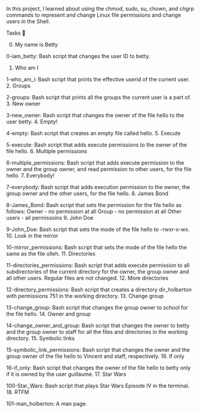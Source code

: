 In this project, I learned about using the chmod, sudo, su, chown,
and chgrp commands to represent and change Linux file permissions and change users in the Shell.

Tasks 📃

0. My name is Betty

0-iam_betty: Bash script that changes the user ID to betty.
1. Who am I

1-who_am_i: Bash script that prints the effective userid of the current user.
2. Groups

2-groups: Bash script that prints all the groups the current user is a part of.
3. New owner

3-new_owner: Bash script that changes the owner of the file hello to the user betty.
4. Empty!

4-empty: Bash script that creates an empty file called hello.
5. Execute

5-execute: Bash script that adds execute permissions to the owner of the file hello.
6. Multiple permissions

6-multiple_permissions: Bash script that adds execute permission to the owner and the group owner, and read permission to other users, for the file hello.
7. Everybody!

7-everybody: Bash script that adds execution permission to the owner, the group owner and the other users, for the file hello.
8. James Bond

8-James_Bond: Bash script that sets the permission for the file hello as follows:
Owner - no permission at all
Group - no permission at all
Other users - all permissoins
9. John Doe

9-John_Doe: Bash script that sets the mode of the file hello to -rwxr-x-wx.
10. Look in the mirror

10-mirror_permissions: Bash script that sets the mode of the file hello the same as the file olleh.
11. Directories

11-directories_permissions: Bash script that adds execute permission to all subdirectories of the current directory for the owner, the group owner and all other users. Regular files are not changed.
12. More directories

12-directory_permissions: Bash script that creates a directory dir_holberton with permissions 751 in the working directory.
13. Change group

13-change_group: Bash script that changes the group owner to school for the file hello.
14. Owner and group

14-change_owner_and_group: Bash script that changes the owner to betty and the group owner to staff for all the files and directories in the working directory.
15. Symbolic links

15-symbolic_link_permissions: Bash script that changes the owner and the group owner of the file hello to Vincent and staff, respectively.
16. If only

16-if_only: Bash script that changes the owner of the file hello to betty only if it is owned by the user guillaume.
17. Star Wars

100-Star_Wars: Bash script that plays Star Wars Episode IV in the terminal.
18. RTFM

101-man_holberton: A man page.
